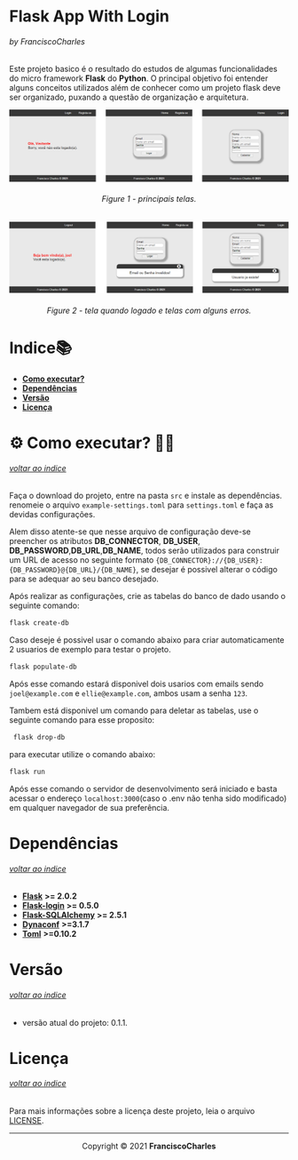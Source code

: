<p align="center">
  <h1>Flask App With Login</h1>
  <h6>by <i>FranciscoCharles</i></h6>
</p>
<p align="justify">

Este projeto basico é o resultado do estudos de algumas funcionalidades do micro framework **Flask** do **Python**. O principal objetivo foi entender alguns conceitos utilizados além de conhecer como um projeto flask deve ser organizado, puxando a questão de organização e arquitetura.

</p>

<div align="center">
    <img src="./app_with_login/static/asserts/screen_1.png">
    <br>
    <h6>
        Figure 1 - principais telas.
    </h6>
</div>
<div align="center">
    <img src="./app_with_login/static/asserts/screen_2.png">
    <br>
    <h6>
        Figure 2 - tela quando logado e telas com alguns erros.
    </h6>
</div>

# <a name=index>Indice📚</a>
- [**Como executar?**](#run)
- [**Dependências**](#dependencies)
- [**Versão**](#version)
- [**Licença**](#license)

# **<a name=run> ⚙️ Como executar? 🧠💭</a>** <h6>[voltar ao indice](#index)</h6>

 Faça o download do projeto, entre na pasta `src` e instale as dependências. renomeie o arquivo `example-settings.toml` para `settings.toml` e faça as devidas configurações.
 
 Alem disso atente-se que nesse arquivo de configuração deve-se preencher os atributos **DB_CONNECTOR**, **DB_USER**, **DB_PASSWORD**,**DB_URL**,**DB_NAME**, todos serão utilizados para construir um URL de acesso  no seguinte formato 
 `{DB_CONNECTOR}://{DB_USER}:{DB_PASSWORD}@{DB_URL}/{DB_NAME}`, se desejar é possivel alterar o código para se adequar ao seu banco desejado.

 Após realizar as configurações, crie as tabelas do banco de dado usando o seguinte comando:
 ```bash
 flask create-db
 ```
 Caso deseje é possivel usar o comando abaixo para criar automaticamente 2 usuarios de exemplo para testar o projeto.
 ```bash
 flask populate-db
 ```
 Após esse comando estará disponivel dois usarios com emails sendo `joel@example.com` e `ellie@example.com`, ambos usam a senha `123`.

Tambem está disponivel um comando para deletar as tabelas, use o seguinte comando para esse proposito:
```bash
 flask drop-db
 ```
 para executar utilize o comando abaixo:
 ```bash
 flask run
 ```
 Após esse comando o servidor de desenvolvimento será iniciado e basta acessar o endereço `localhost:3000`(caso o .env não tenha sido modificado) em qualquer navegador de sua preferência.

# **<a name=dependencies>Dependências</a>**  <h6>[voltar ao indice](#index)</h6>

- [**Flask**](https://pypi.org/project/pygame/) **>= 2.0.2**
- [**Flask-login**](https://pypi.org/project/pygame/) **>= 0.5.0**
- [**Flask-SQLAlchemy**](https://pypi.org/project/pygame/) **>= 2.5.1**
- [**Dynaconf**](https://pypi.org/project/pygame/) **>=3.1.7**
- [**Toml**](https://pypi.org/project/pygame/) **>=0.10.2**

# **<a name=version>Versão</a>**  <h6>[voltar ao indice](#index)</h6>
- versão atual do projeto: 0.1.1.

# **<a name=license>Licença</a>**  <h6>[voltar ao indice](#index)</h6>

Para mais informações sobre a licença deste projeto, leia o arquivo <a href="./LICENSE" title="go to license file">LICENSE</a>.

---
<p align="center">
    Copyright © 2021 <b>FranciscoCharles</b>
</p>